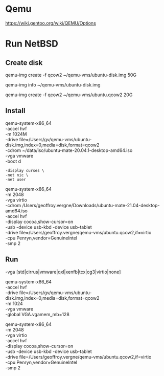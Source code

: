 # Qemu

https://wiki.gentoo.org/wiki/QEMU/Options

# Run NetBSD

## Create disk
qemu-img create -f qcow2 ~/qemu-vms/ubuntu-disk.img 50G

qemu-img info ~/qemu-vms/ubuntu-disk.img

qemu-img create -f qcow2 ~/qemu-vms/ubuntu.qcow2 20G

## Install
qemu-system-x86_64 \
    -accel hvf \
    -m 1024M \
    -drive file=/Users/gv/qemu-vms/ubuntu-disk.img,index=0,media=disk,format=qcow2 \
    -cdrom ~/data/iso/ubuntu-mate-20.04.1-desktop-amd64.iso \
    -vga vmware \
    -boot d

    -display curses \
    -net nic \
    -net user

qemu-system-x86_64 \
    -m 2048 \
    -vga virtio \
    -cdrom /Users/geoffroy.vergne/Downloads/ubuntu-mate-21.04-desktop-amd64.iso \
    -accel hvf \
    -display cocoa,show-cursor=on \
    -usb -device usb-kbd -device usb-tablet \
    -drive file=/Users/geoffroy.vergne/qemu-vms/ubuntu.qcow2,if=virtio \
    -cpu Penryn,vendor=GenuineIntel \
    -smp 2

## Run

-vga [std|cirrus|vmware|qxl|xenfb|tcx|cg3|virtio|none]

qemu-system-x86_64 \
    -accel hvf \
    -drive file=/Users/gv/qemu-vms/ubuntu-disk.img,index=0,media=disk,format=qcow2 \
    -m 1024 \
    -vga vmware \
    -global VGA.vgamem_mb=128

qemu-system-x86_64 \
    -m 2048 \
    -vga virtio \
    -accel hvf \
    -display cocoa,show-cursor=on \
    -usb -device usb-kbd -device usb-tablet \
    -drive file=/Users/geoffroy.vergne/qemu-vms/ubuntu.qcow2,if=virtio \
    -cpu Penryn,vendor=GenuineIntel \
    -smp 2